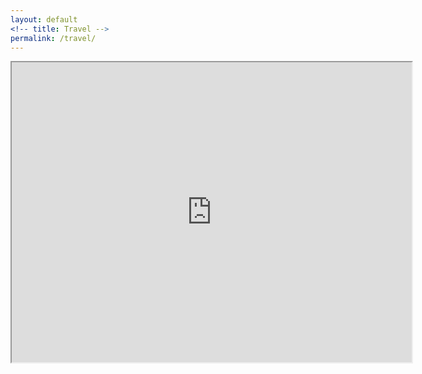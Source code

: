 ```yaml
---
layout: default
<!-- title: Travel -->
permalink: /travel/
---
```


<iframe src="https://www.google.com/maps/d/u/0/embed?mid=zYq9Ip-cCvE0.kNi86LoCtOSw" width="640" height="480"></iframe>